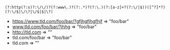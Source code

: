 ```regex
(?:http(?:s)?:\/\/)?(?:www\.)?(?:.*)?(?:\.)(?:[a-z]+?(?:\/|$))([^?]*?)(?:\/$|\/\?|\/$|$|\?)
```

- https://www.tld.com/foo/bar/?gfjhgfjhgfhjf => "foo/bar"
- www.tld.com/foo/bar/?jhhg => "foo/bar"
- http://tld.com => ""
- tld.com/foo/bar => "foo/bar"
- tld.com => ""